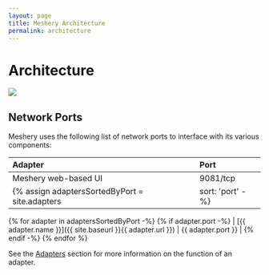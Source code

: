 ```yaml
---
layout: page
title: Meshery Architecture
permalink: architecture
---
```


# Architecture

<a href="{{site.baseurl}}/assets/images/meshery-architecture.svg"><img src="{{site.baseurl}}/assets/images/meshery-architecture.svg" /></a>

## Network Ports 
Meshery uses the following list of network ports to interface with its various components:

| Adapter       | Port          |
| :------------ | :------------ |
| Meshery web-based UI | 9081/tcp |
{% assign adaptersSortedByPort = site.adapters | sort: 'port' -%}
{% for adapter in adaptersSortedByPort -%}
{% if adapter.port -%}
| [{{ adapter.name }}]({{ site.baseurl }}{{ adapter.url }}) | {{ adapter.port }} |
{% endif -%}
{% endfor %}

See the [Adapters](service-meshes/adapters) section for more information on the function of an adapter.

